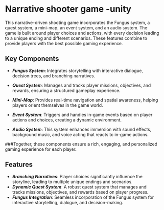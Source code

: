 # Narrative shooter game -unity
 
 This narrative-driven shooting game incorporates the Fungus system, a quest system, a mini-map, an event system, and an audio system. The game is built around player choices and actions, with every decision leading to a unique ending and different scenarios. These features combine to provide players with the best possible gaming experience.


## Key Components

* ***Fungus System***: Integrates storytelling with interactive dialogue, decision trees, and branching narratives.

* ***Quest System***: Manages and tracks player missions, objectives, and rewards, ensuring a structured gameplay experience.

* ***Mini-Map***: Provides real-time navigation and spatial awareness, helping players orient themselves in the game world.

* ***Event System***: Triggers and handles in-game events based on player actions and choices, creating a dynamic environment.

* ***Audio System***: This system enhances immersion with sound effects, background music, and voice acting that reacts to in-game actions.

###Together, these components ensure a rich, engaging, and personalized gaming experience for each player. 

## Features

* ***Branching Narratives***: Player choices significantly influence the storyline, leading to multiple unique endings and scenarios.
* ***Dynamic Quest System***: A robust quest system that manages and tracks missions, objectives, and rewards based on player progress.
* ***Fungus Integration***: Seamless incorporation of the Fungus system for interactive storytelling, dialogue, and decision-making.

 
